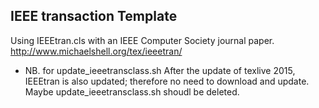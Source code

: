 IEEE transaction Template
---


Using IEEEtran.cls with an IEEE Computer Society journal paper.
http://www.michaelshell.org/tex/ieeetran/


* NB. for update_ieeetransclass.sh
After the update of texlive 2015, IEEEtran is also updated;
therefore no need to download and update.
Maybe update_ieeetransclass.sh shoudl be deleted.

